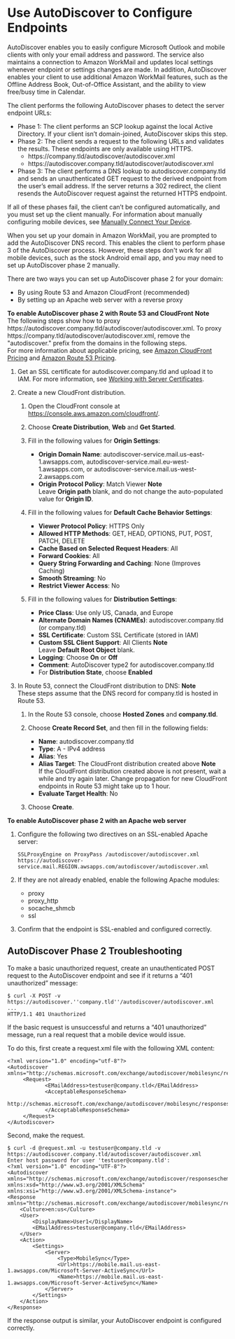 # Use AutoDiscover to Configure Endpoints<a name="autodiscover"></a>

AutoDiscover enables you to easily configure Microsoft Outlook and mobile clients with only your email address and password\. The service also maintains a connection to Amazon WorkMail and updates local settings whenever endpoint or settings changes are made\. In addition, AutoDiscover enables your client to use additional Amazon WorkMail features, such as the Offline Address Book, Out\-of\-Office Assistant, and the ability to view free/busy time in Calendar\. 

The client performs the following AutoDiscover phases to detect the server endpoint URLs:
+ Phase 1: The client performs an SCP lookup against the local Active Directory\. If your client isn’t domain\-joined, AutoDiscover skips this step\.
+ Phase 2: The client sends a request to the following URLs and validates the results\. These endpoints are only available using HTTPS\.
  + https://company\.tld/autodiscover/autodiscover\.xml 
  + https://autodiscover\.company\.tld/autodiscover/autodiscover\.xml
+ Phase 3: The client performs a DNS lookup to autodiscover\.company\.tld and sends an unauthenticated GET request to the derived endpoint from the user’s email address\. If the server returns a 302 redirect, the client resends the AutoDiscover request against the returned HTTPS endpoint\. 

If all of these phases fail, the client can’t be configured automatically, and you must set up the client manually\. For information about manually configuring mobile devices, see [Manually Connect Your Device](http://docs.aws.amazon.com/workmail/latest/userguide/manually_connect_device.html)\.

When you set up your domain in Amazon WorkMail, you are prompted to add the AutoDiscover DNS record\. This enables the client to perform phase 3 of the AutoDiscover process\. However, these steps don't work for all mobile devices, such as the stock Android email app, and you may need to set up AutoDiscover phase 2 manually\.

There are two ways you can set up AutoDiscover phase 2 for your domain:
+ By using Route 53 and Amazon CloudFront \(recommended\)
+ By setting up an Apache web server with a reverse proxy

**To enable AutoDiscover phase 2 with Route 53 and CloudFront**
**Note**  
The following steps show how to proxy https://autodiscover\.company\.tld/autodiscover/autodiscover\.xml\. To proxy https://company\.tld/autodiscover/autodiscover\.xml, remove the "autodiscover\." prefix from the domains in the following steps\.  
For more information about applicable pricing, see [Amazon CloudFront Pricing](https://aws.amazon.com/cloudfront/pricing/) and [Amazon Route 53 Pricing](https://aws.amazon.com/route53/pricing/)\.

1. Get an SSL certificate for autodiscover\.company\.tld and upload it to IAM\. For more information, see [Working with Server Certificates](http://docs.aws.amazon.com/IAM/latest/UserGuide/id_credentials_server-certs.html)\.

1. Create a new CloudFront distribution\.

   1. Open the CloudFront console at [ https://console\.aws\.amazon\.com/cloudfront/](https://console.aws.amazon.com/cloudfront/)\.

   1. Choose **Create Distribution**, **Web** and **Get Started**\.

   1. Fill in the following values for **Origin Settings**:
      + **Origin Domain Name**: autodiscover\-service\.mail\.us\-east\-1\.awsapps\.com, autodiscover\-service\.mail\.eu\-west\-1\.awsapps\.com, or autodiscover\-service\.mail\.us\-west\-2\.awsapps\.com 
      + **Origin Protocol Policy**: Match Viewer
**Note**  
Leave **Origin path** blank, and do not change the auto\-populated value for **Origin ID**\.

   1. Fill in the following values for **Default Cache Behavior Settings**:
      + **Viewer Protocol Policy**: HTTPS Only
      + **Allowed HTTP Methods**: GET, HEAD, OPTIONS, PUT, POST, PATCH, DELETE 
      + **Cache Based on Selected Request Headers**: All 
      + **Forward Cookies**: All 
      + **Query String Forwarding and Caching**: None \(Improves Caching\) 
      + **Smooth Streaming**: No 
      + **Restrict Viewer Access**: No 

   1. Fill in the following values for **Distribution Settings**:
      + **Price Class**: Use only US, Canada, and Europe
      + **Alternate Domain Names \(CNAMEs\)**: autodiscover\.company\.tld \(or company\.tld\)
      + **SSL Certificate**: Custom SSL Certificate \(stored in IAM\)
      + **Custom SSL Client Support**: All Clients
**Note**  
Leave **Default Root Object** blank\.
      + **Logging**: Choose **On** or **Off**
      + **Comment**: AutoDiscover type2 for autodiscover\.company\.tld 
      + For **Distribution State**, choose **Enabled**

1. In Route 53, connect the CloudFront distribution to DNS:
**Note**  
These steps assume that the DNS record for company\.tld is hosted in Route 53\.

   1. In the Route 53 console, choose **Hosted Zones** and **company\.tld**\. 

   1. Choose **Create Record Set**, and then fill in the following fields:
      + **Name**: autodiscover\.company\.tld
      + **Type**: A \- IPv4 address
      + **Alias**: Yes
      + **Alias Target**: The CloudFront distribution created above
**Note**  
If the CloudFront distribution created above is not present, wait a while and try again later\. Change propagation for new CloudFront endpoints in Route 53 might take up to 1 hour\. 
      + **Evaluate Target Health**: No

   1. Choose **Create**\.

**To enable AutoDiscover phase 2 with an Apache web server**

1. Configure the following two directives on an SSL\-enabled Apache server: 

   ```
   SSLProxyEngine on ProxyPass /autodiscover/autodiscover.xml
   https://autodiscover-service.mail.REGION.awsapps.com/autodiscover/autodiscover.xml
   ```

1. If they are not already enabled, enable the following Apache modules:
   + proxy
   + proxy\_http
   + socache\_shmcb
   + ssl

1. Confirm that the endpoint is SSL\-enabled and configured correctly\.

## AutoDiscover Phase 2 Troubleshooting<a name="troubleshooting"></a>

To make a basic unauthorized request, create an unauthenticated POST request to the AutoDiscover endpoint and see if it returns a “401 unauthorized” message:

```
$ curl -X POST -v https://autodiscover.''company.tld''/autodiscover/autodiscover.xml
...
HTTP/1.1 401 Unauthorized
```

If the basic request is unsuccessful and returns a “401 unauthorized” message, run a real request that a mobile device would issue\.

To do this, first create a request\.xml file with the following XML content: 

```
<?xml version="1.0" encoding="utf-8"?>
<Autodiscover xmlns="http://schemas.microsoft.com/exchange/autodiscover/mobilesync/requestschema/2006">
     <Request>
            <EMailAddress>testuser@company.tld</EMailAddress>
            <AcceptableResponseSchema>
             http://schemas.microsoft.com/exchange/autodiscover/mobilesync/responseschema/2006
            </AcceptableResponseSchema>
     </Request>
</Autodiscover>
```

Second, make the request\.

```
$ curl -d @request.xml -u testuser@company.tld -v https://autodiscover.company.tld/autodiscover/autodiscover.xml
Enter host password for user 'testuser@company.tld':
<?xml version="1.0" encoding="UTF-8"?>
<Autodiscover xmlns="http://schemas.microsoft.com/exchange/autodiscover/responseschema/2006" xmlns:xsd="http://www.w3.org/2001/XMLSchema" xmlns:xsi="http://www.w3.org/2001/XMLSchema-instance">
<Response xmlns="http://schemas.microsoft.com/exchange/autodiscover/mobilesync/responseschema/2006">
    <Culture>en:us</Culture>
    <User>
        <DisplayName>User1</DisplayName>
        <EMailAddress>testuser@company.tld</EMailAddress>
    </User>
    <Action>
        <Settings>
            <Server>
                <Type>MobileSync</Type>
                <Url>https://mobile.mail.us-east-1.awsapps.com/Microsoft-Server-ActiveSync</Url>
                <Name>https://mobile.mail.us-east-1.awsapps.com/Microsoft-Server-ActiveSync</Name>
            </Server>
        </Settings>
    </Action>
</Response>
```

If the response output is similar, your AutoDiscover endpoint is configured correctly\.